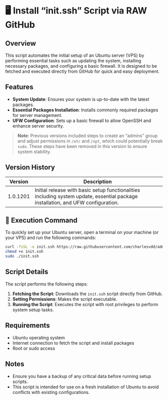 
# 🖥️ Install “init.ssh” Script via RAW GitHub

## Overview
This script automates the initial setup of an Ubuntu server (VPS) by performing essential tasks such as updating the system, installing necessary packages, and configuring a basic firewall. It is designed to be fetched and executed directly from GitHub for quick and easy deployment.

## Features
- **System Update**: Ensures your system is up-to-date with the latest packages.
- **Essential Packages Installation**: Installs commonly required packages for server management.
- **UFW Configuration**: Sets up a basic firewall to allow OpenSSH and enhance server security.

> **Note**: Previous versions included steps to create an “admins” group and adjust permissions in `/etc` and `/opt`, which could potentially break `sudo`. These steps have been removed in this version to ensure system stability.

## Version History
| Version | Description |
|---------|-------------|
| 1.0.1201 | Initial release with basic setup functionalities including system update, essential package installation, and UFW configuration. |

## 🚀 Execution Command
To quickly set up your Ubuntu server, open a terminal on your machine (or your VPS) and run the following commands:

```bash
curl -fsSL -o init.ssh https://raw.githubusercontent.com/charlesvdd/administrator-neomnia/init/init.ssh
chmod +x init.ssh
sudo ./init.ssh
```

## Script Details
The script performs the following steps:
1. **Fetching the Script**: Downloads the `init.ssh` script directly from GitHub.
2. **Setting Permissions**: Makes the script executable.
3. **Running the Script**: Executes the script with root privileges to perform system setup tasks.

## Requirements
- Ubuntu operating system
- Internet connection to fetch the script and install packages
- Root or sudo access

## Notes
- Ensure you have a backup of any critical data before running setup scripts.
- This script is intended for use on a fresh installation of Ubuntu to avoid conflicts with existing configurations.
